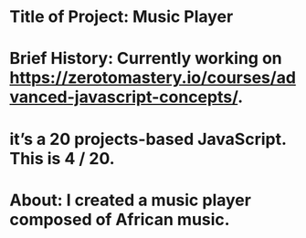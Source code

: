 
# Title of Project: Music Player
# Brief History: Currently working on https://zerotomastery.io/courses/advanced-javascript-concepts/.
# it’s a 20 projects-based JavaScript. This is 4 / 20.
# About: I created a music player composed of African music. 
